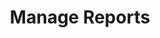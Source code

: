 ---
title: Manage Reports
excerpt: ''
deprecated: false
hidden: false
metadata:
  title: ''
  description: ''
  robots: index
next:
  description: ''
---